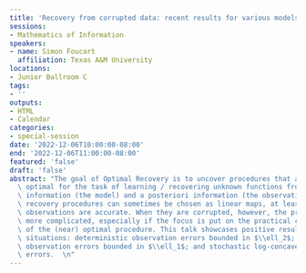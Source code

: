```yaml
---
title: 'Recovery from corrupted data: recent results for various models'
sessions:
- Mathematics of Information
speakers:
- name: Simon Foucart
  affiliation: Texas A&M University
locations:
- Junior Ballroom C
tags:
- ''
outputs:
- HTML
- Calendar
categories:
- special-session
date: '2022-12-06T10:00:00-08:00'
end: '2022-12-06T11:00:00-08:00'
featured: 'false'
draft: 'false'
abstract: "The goal of Optimal Recovery is to uncover procedures that are worst-case\
  \ optimal for the task of learning / recovering unknown functions from a priori\
  \ information (the model) and a posteriori information (the observations). Optimal\
  \ recovery procedures can sometimes be chosen as linear maps, at least when the\
  \ observations are accurate. When they are corrupted, however, the problem becomes\
  \ more complicated, especially if the focus is put on the practical construction\
  \ of the (near) optimal procedure. This talk showcases positive results in three\
  \ situations: deterministic observation errors bounded in $\\ell_2$; deterministic\
  \ observation errors bounded in $\\ell_1$; and stochastic log-concave observation\
  \ errors.  \n"
---
```

